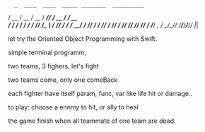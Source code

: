       _  ____  ____  _____ ________  __________ 
  / __ \/ __ \/ __ \/ ___//  _/ __ \/ ____/ __ \
 / / / / / / / /_/ /\__ \ / // / / / __/ / /_/ /
/ /_/ / /_/ / ____/___/ // // /_/ / /___/ _, _/ 
\____/\____/_/    /____/___/_____/_____/_/ |_|  
                                                
let try the Oriented Object Programming with Swift.

simple terminal programm, 

two teams, 3 fighers, let's fight

two teams come, only one comeBack

each fighter have itself param, func, var like life hit or damage.. 

to play: choose a ennmy to hit, or ally to heal

the game finish when all teammate of one team are dead.

